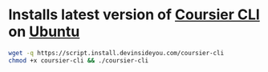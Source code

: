 # Installs latest version of [Coursier CLI](https://get-coursier.io/) on [Ubuntu](https://www.ubuntu.com/)

```bash
wget -q https://script.install.devinsideyou.com/coursier-cli
chmod +x coursier-cli && ./coursier-cli
```
